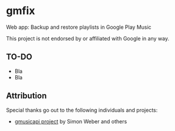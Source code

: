 # gmfix
Web app: Backup and restore playlists in Google Play Music

This project is not endorsed by or affiliated with Google in any way.

TO-DO
----
* Bla
* Bla

Attribution
----

Special thanks go out to the following individuals and projects:
* [gmusicapi project](https://github.com/simon-weber/Unofficial-Google-Music-API/blob/develop/gmusicapi/protocol/mobileclient.py)  by Simon Weber and others
